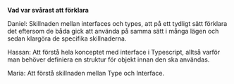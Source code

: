 **Vad var svårast att förklara**

Daniel: Skillnaden mellan interfaces och types, att på ett tydligt sätt förklara det eftersom de båda gick att använda på samma sätt i många lägen och sedan klargöra de specifika skillnaderna.

Hassan: Att förstå hela konceptet med interface i Typescript, alltså varför man behöver definiera en struktur för objekt innan den ska användas.

Maria: Att förstå skillnaden mellan Type och Interface. 


